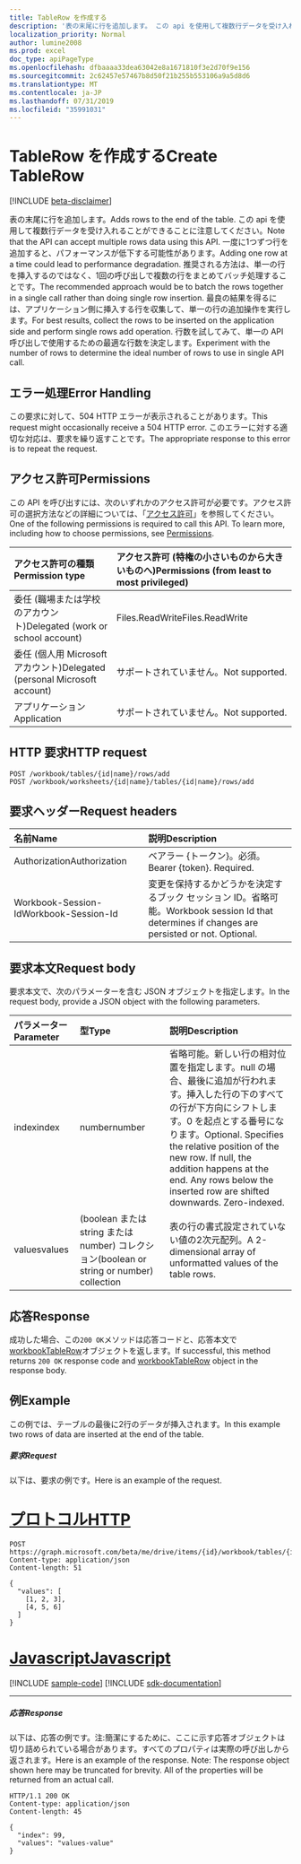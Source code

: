 ```yaml
---
title: TableRow を作成する
description: '表の末尾に行を追加します。 この api を使用して複数行データを受け入れることができることに注意してください。 一度に1つずつ行を追加すると、パフォーマンスが低下する可能性があります。 推奨される方法は、単一の行を挿入するのではなく、1回の呼び出しで複数の行をまとめてバッチ処理することです。 最良の結果を得るには、アプリケーション側に挿入する行を収集して、単一の行の追加操作を実行します。 行数を試してみて、単一の API 呼び出しで使用するための最適な行数を決定します。 '
localization_priority: Normal
author: lumine2008
ms.prod: excel
doc_type: apiPageType
ms.openlocfilehash: dfbaaaa33dea63042e8a1671810f3e2d70f9e156
ms.sourcegitcommit: 2c62457e57467b8d50f21b255b553106a9a5d8d6
ms.translationtype: MT
ms.contentlocale: ja-JP
ms.lasthandoff: 07/31/2019
ms.locfileid: "35991031"
---
```

# <a name="create-tablerow"></a><span data-ttu-id="8659e-108">TableRow を作成する</span><span class="sxs-lookup"><span data-stu-id="8659e-108">Create TableRow</span></span>

[!INCLUDE [beta-disclaimer](../../includes/beta-disclaimer.md)]

<span data-ttu-id="8659e-109">表の末尾に行を追加します。</span><span class="sxs-lookup"><span data-stu-id="8659e-109">Adds rows to the end of the table.</span></span> <span data-ttu-id="8659e-110">この api を使用して複数行データを受け入れることができることに注意してください。</span><span class="sxs-lookup"><span data-stu-id="8659e-110">Note that the API can accept multiple rows data using this API.</span></span> <span data-ttu-id="8659e-111">一度に1つずつ行を追加すると、パフォーマンスが低下する可能性があります。</span><span class="sxs-lookup"><span data-stu-id="8659e-111">Adding one row at a time could lead to performance degradation.</span></span> <span data-ttu-id="8659e-112">推奨される方法は、単一の行を挿入するのではなく、1回の呼び出しで複数の行をまとめてバッチ処理することです。</span><span class="sxs-lookup"><span data-stu-id="8659e-112">The recommended approach would be to batch the rows together in a single call rather than doing single row insertion.</span></span> <span data-ttu-id="8659e-113">最良の結果を得るには、アプリケーション側に挿入する行を収集して、単一の行の追加操作を実行します。</span><span class="sxs-lookup"><span data-stu-id="8659e-113">For best results, collect the rows to be inserted on the application side and perform single rows add operation.</span></span> <span data-ttu-id="8659e-114">行数を試してみて、単一の API 呼び出しで使用するための最適な行数を決定します。</span><span class="sxs-lookup"><span data-stu-id="8659e-114">Experiment with the number of rows to determine the ideal number of rows to use in single API call.</span></span> 

## <a name="error-handling"></a><span data-ttu-id="8659e-115">エラー処理</span><span class="sxs-lookup"><span data-stu-id="8659e-115">Error Handling</span></span>

<span data-ttu-id="8659e-116">この要求に対して、504 HTTP エラーが表示されることがあります。</span><span class="sxs-lookup"><span data-stu-id="8659e-116">This request might occasionally receive a 504 HTTP error.</span></span> <span data-ttu-id="8659e-117">このエラーに対する適切な対応は、要求を繰り返すことです。</span><span class="sxs-lookup"><span data-stu-id="8659e-117">The appropriate response to this error is to repeat the request.</span></span>

## <a name="permissions"></a><span data-ttu-id="8659e-118">アクセス許可</span><span class="sxs-lookup"><span data-stu-id="8659e-118">Permissions</span></span>
<span data-ttu-id="8659e-p104">この API を呼び出すには、次のいずれかのアクセス許可が必要です。アクセス許可の選択方法などの詳細については、「[アクセス許可](/graph/permissions-reference)」を参照してください。</span><span class="sxs-lookup"><span data-stu-id="8659e-p104">One of the following permissions is required to call this API. To learn more, including how to choose permissions, see [Permissions](/graph/permissions-reference).</span></span>

|<span data-ttu-id="8659e-121">アクセス許可の種類</span><span class="sxs-lookup"><span data-stu-id="8659e-121">Permission type</span></span>      | <span data-ttu-id="8659e-122">アクセス許可 (特権の小さいものから大きいものへ)</span><span class="sxs-lookup"><span data-stu-id="8659e-122">Permissions (from least to most privileged)</span></span>              |
|:--------------------|:---------------------------------------------------------|
|<span data-ttu-id="8659e-123">委任 (職場または学校のアカウント)</span><span class="sxs-lookup"><span data-stu-id="8659e-123">Delegated (work or school account)</span></span> | <span data-ttu-id="8659e-124">Files.ReadWrite</span><span class="sxs-lookup"><span data-stu-id="8659e-124">Files.ReadWrite</span></span>    |
|<span data-ttu-id="8659e-125">委任 (個人用 Microsoft アカウント)</span><span class="sxs-lookup"><span data-stu-id="8659e-125">Delegated (personal Microsoft account)</span></span> | <span data-ttu-id="8659e-126">サポートされていません。</span><span class="sxs-lookup"><span data-stu-id="8659e-126">Not supported.</span></span>    |
|<span data-ttu-id="8659e-127">アプリケーション</span><span class="sxs-lookup"><span data-stu-id="8659e-127">Application</span></span> | <span data-ttu-id="8659e-128">サポートされていません。</span><span class="sxs-lookup"><span data-stu-id="8659e-128">Not supported.</span></span> |

## <a name="http-request"></a><span data-ttu-id="8659e-129">HTTP 要求</span><span class="sxs-lookup"><span data-stu-id="8659e-129">HTTP request</span></span>
<!-- { "blockType": "ignored" } -->
```http
POST /workbook/tables/{id|name}/rows/add
POST /workbook/worksheets/{id|name}/tables/{id|name}/rows/add

```
## <a name="request-headers"></a><span data-ttu-id="8659e-130">要求ヘッダー</span><span class="sxs-lookup"><span data-stu-id="8659e-130">Request headers</span></span>
| <span data-ttu-id="8659e-131">名前</span><span class="sxs-lookup"><span data-stu-id="8659e-131">Name</span></span>       | <span data-ttu-id="8659e-132">説明</span><span class="sxs-lookup"><span data-stu-id="8659e-132">Description</span></span>|
|:---------------|:----------|
| <span data-ttu-id="8659e-133">Authorization</span><span class="sxs-lookup"><span data-stu-id="8659e-133">Authorization</span></span>  | <span data-ttu-id="8659e-p105">ベアラー {トークン}。必須。</span><span class="sxs-lookup"><span data-stu-id="8659e-p105">Bearer {token}. Required.</span></span> |
| <span data-ttu-id="8659e-136">Workbook-Session-Id</span><span class="sxs-lookup"><span data-stu-id="8659e-136">Workbook-Session-Id</span></span>  | <span data-ttu-id="8659e-p106">変更を保持するかどうかを決定するブック セッション ID。省略可能。</span><span class="sxs-lookup"><span data-stu-id="8659e-p106">Workbook session Id that determines if changes are persisted or not. Optional.</span></span>|

## <a name="request-body"></a><span data-ttu-id="8659e-139">要求本文</span><span class="sxs-lookup"><span data-stu-id="8659e-139">Request body</span></span>
<span data-ttu-id="8659e-140">要求本文で、次のパラメーターを含む JSON オブジェクトを指定します。</span><span class="sxs-lookup"><span data-stu-id="8659e-140">In the request body, provide a JSON object with the following parameters.</span></span>

| <span data-ttu-id="8659e-141">パラメーター</span><span class="sxs-lookup"><span data-stu-id="8659e-141">Parameter</span></span>    | <span data-ttu-id="8659e-142">型</span><span class="sxs-lookup"><span data-stu-id="8659e-142">Type</span></span>   |<span data-ttu-id="8659e-143">説明</span><span class="sxs-lookup"><span data-stu-id="8659e-143">Description</span></span>|
|:---------------|:--------|:----------|
|<span data-ttu-id="8659e-144">index</span><span class="sxs-lookup"><span data-stu-id="8659e-144">index</span></span>|<span data-ttu-id="8659e-145">number</span><span class="sxs-lookup"><span data-stu-id="8659e-145">number</span></span>|<span data-ttu-id="8659e-p107">省略可能。新しい行の相対位置を指定します。null の場合、最後に追加が行われます。挿入した行の下のすべての行が下方向にシフトします。0 を起点とする番号になります。</span><span class="sxs-lookup"><span data-stu-id="8659e-p107">Optional. Specifies the relative position of the new row. If null, the addition happens at the end. Any rows below the inserted row are shifted downwards. Zero-indexed.</span></span>|
|<span data-ttu-id="8659e-151">values</span><span class="sxs-lookup"><span data-stu-id="8659e-151">values</span></span>|<span data-ttu-id="8659e-152">(boolean または string または number) コレクション</span><span class="sxs-lookup"><span data-stu-id="8659e-152">(boolean or string or number) collection</span></span>|<span data-ttu-id="8659e-153">表の行の書式設定されていない値の2次元配列。</span><span class="sxs-lookup"><span data-stu-id="8659e-153">A 2-dimensional array of unformatted values of the table rows.</span></span>|

## <a name="response"></a><span data-ttu-id="8659e-154">応答</span><span class="sxs-lookup"><span data-stu-id="8659e-154">Response</span></span>

<span data-ttu-id="8659e-155">成功した場合、この`200 OK`メソッドは応答コードと、応答本文で[workbookTableRow](../resources/workbooktablerow.md)オブジェクトを返します。</span><span class="sxs-lookup"><span data-stu-id="8659e-155">If successful, this method returns `200 OK` response code and [workbookTableRow](../resources/workbooktablerow.md) object in the response body.</span></span>

## <a name="example"></a><span data-ttu-id="8659e-156">例</span><span class="sxs-lookup"><span data-stu-id="8659e-156">Example</span></span>
<span data-ttu-id="8659e-157">この例では、テーブルの最後に2行のデータが挿入されます。</span><span class="sxs-lookup"><span data-stu-id="8659e-157">In this example two rows of data are inserted at the end of the table.</span></span> 

##### <a name="request"></a><span data-ttu-id="8659e-158">要求</span><span class="sxs-lookup"><span data-stu-id="8659e-158">Request</span></span>
<span data-ttu-id="8659e-159">以下は、要求の例です。</span><span class="sxs-lookup"><span data-stu-id="8659e-159">Here is an example of the request.</span></span>

# <a name="httptabhttp"></a>[<span data-ttu-id="8659e-160">プロトコル</span><span class="sxs-lookup"><span data-stu-id="8659e-160">HTTP</span></span>](#tab/http)
<!-- {
  "blockType": "request",
  "name": "tablerowcollection_add"
}-->
```http
POST https://graph.microsoft.com/beta/me/drive/items/{id}/workbook/tables/{id|name}/rows/add
Content-type: application/json
Content-length: 51

{
  "values": [
    [1, 2, 3],
    [4, 5, 6]
  ]
}
```
# <a name="javascripttabjavascript"></a>[<span data-ttu-id="8659e-161">Javascript</span><span class="sxs-lookup"><span data-stu-id="8659e-161">Javascript</span></span>](#tab/javascript)
[!INCLUDE [sample-code](../includes/snippets/javascript/tablerowcollection-add-javascript-snippets.md)]
[!INCLUDE [sdk-documentation](../includes/snippets/snippets-sdk-documentation-link.md)]

---


##### <a name="response"></a><span data-ttu-id="8659e-162">応答</span><span class="sxs-lookup"><span data-stu-id="8659e-162">Response</span></span>
<span data-ttu-id="8659e-p108">以下は、応答の例です。注:簡潔にするために、ここに示す応答オブジェクトは切り詰められている場合があります。すべてのプロパティは実際の呼び出しから返されます。</span><span class="sxs-lookup"><span data-stu-id="8659e-p108">Here is an example of the response. Note: The response object shown here may be truncated for brevity. All of the properties will be returned from an actual call.</span></span>
<!-- {
  "blockType": "response",
  "truncated": true,
  "@odata.type": "microsoft.graph.workbookTableRow"
} -->
```http
HTTP/1.1 200 OK
Content-type: application/json
Content-length: 45

{
  "index": 99,
  "values": "values-value"
}
```

<!-- uuid: 8fcb5dbc-d5aa-4681-8e31-b001d5168d79
2015-10-25 14:57:30 UTC -->
<!--
{
  "type": "#page.annotation",
  "description": "TableRowCollection: add",
  "keywords": "",
  "section": "documentation",
  "tocPath": "",
  "suppressions": [
  ]
}
-->
